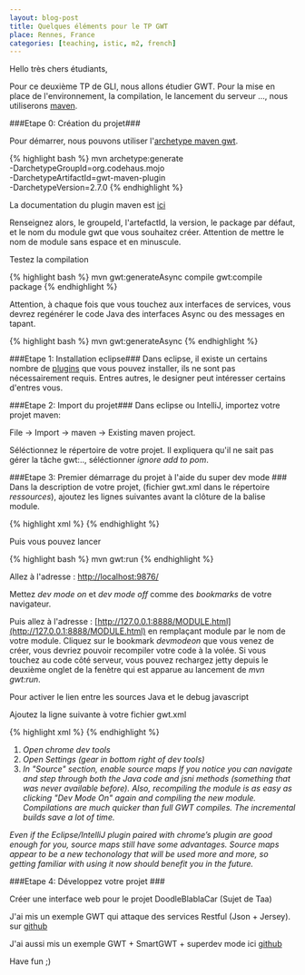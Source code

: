 ```yaml
---
layout: blog-post
title: Quelques éléments pour le TP GWT
place: Rennes, France
categories: [teaching, istic, m2, french]
---
```

Hello très chers étudiants,

Pour ce deuxième TP de GLI, nous allons étudier GWT. Pour la mise en place de l'environnement, la compilation, le lancement du serveur ..., nous utiliserons [maven](http://maven.apache.org/).

###Etape 0: Création du projet###

Pour démarrer, nous pouvons utiliser l'[archetype maven gwt](http://mojo.codehaus.org/gwt-maven-plugin/). 

{% highlight bash %}
 mvn archetype:generate \
   -DarchetypeGroupId=org.codehaus.mojo \
   -DarchetypeArtifactId=gwt-maven-plugin \
   -DarchetypeVersion=2.7.0
{% endhighlight %}

<!--more-->

La documentation du plugin maven est [ici](https://gwt-maven-plugin.github.io/gwt-maven-plugin/)


Renseignez alors, le groupeId, l'artefactId, la version, le package par défaut, et le nom du module gwt que vous souhaitez créer. Attention de mettre le nom de module sans espace et en minuscule. 

Testez la compilation

{% highlight bash %}
 mvn gwt:generateAsync compile gwt:compile package
{% endhighlight %}

Attention, à chaque fois que vous touchez aux interfaces de services, vous devrez regénérer le code Java des interfaces Async ou des messages en tapant. 

{% highlight bash %}
 mvn gwt:generateAsync
{% endhighlight %}


###Etape 1: Installation eclipse###
Dans eclipse, il existe un certains nombre de [plugins](https://developers.google.com/eclipse/docs/getting_started?hl=fr) que vous pouvez installer, ils ne sont pas nécessairement requis. Entres autres, le designer peut intéresser certains d'entres vous. 

###Etape 2: Import du projet###
Dans eclipse ou IntelliJ, importez votre projet maven:

File -> Import -> maven -> Existing maven project. 

Séléctionnez le répertoire de votre projet. Il expliquera qu'il ne sait pas gérer la tâche gwt:.., séléctionner *ignore add to pom*.


###Etape 3: Premier démarrage du projet à l'aide du super dev mode ###
Dans la description de votre projet, (fichier gwt.xml dans le répertoire *ressources*), ajoutez les lignes suivantes avant la clôture de la balise module. 

{% highlight xml %}
<add-linker name="xsiframe"/>
<set-configuration-property name="devModeRedirectEnabled" value="true"/>
{% endhighlight %}


Puis vous pouvez lancer

{% highlight bash %}
mvn gwt:run
{% endhighlight %}

Allez à l'adresse : [http://localhost:9876/](http://localhost:9876/)

Mettez *dev mode on* et *dev mode off* comme des *bookmarks* de votre navigateur. 

Puis allez à l'adresse : [http://127.0.0.1:8888/MODULE.html](http://127.0.0.1:8888/MODULE.html) en remplaçant module par le nom de votre module. Cliquez sur le bookmark *devmodeon* que vous venez de créer, vous devriez pouvoir recompiler votre code à la volée. Si vous touchez au code côté serveur, vous pouvez rechargez jetty depuis le deuxième onglet de la fenètre qui est apparue au lancement de *mvn gwt:run*.

Pour activer le lien entre les sources Java et le debug javascript

Ajoutez la ligne suivante à votre fichier gwt.xml

{% highlight xml %}
<set-property name="compiler.useSourceMaps" value="true" />
{% endhighlight %}

1. *Open chrome dev tools*
2. *Open Settings (gear in bottom right of dev tools)*
3. *In "Source" section, enable source maps*
*If you notice you can navigate and step through both the Java code and jsni methods (something that was never available before). Also, recompiling the module is as easy as clicking "Dev Mode On" again and compiling the new module. Compilations are much quicker than full GWT compiles. The incremental builds save a lot of time.*

*Even if the Eclipse/IntelliJ plugin paired with chrome’s plugin are good enough for you, source maps still have some advantages. Source maps appear to be a new techonology that will be used more and more, so getting familiar with using it now should benefit you in the future.*



###Etape 4: Développez votre projet ###

Créer une interface web pour le projet DoodleBlablaCar (Sujet de Taa)

J'ai mis un exemple GWT qui attaque des services Restful (Json + Jersey). sur [github](https://github.com/barais/taajerseygwt.git)

J'ai aussi mis un exemple GWT + SmartGWT + superdev mode ici [github](https://github.com/barais/smartgwt5maven.git)

Have fun ;)

